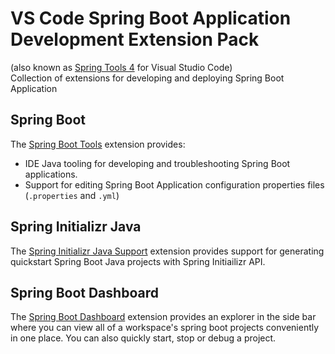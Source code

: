 # VS Code Spring Boot Application Development Extension Pack

(also known as [Spring Tools 4](https://spring.io/tools) for Visual Studio Code)  
Collection of extensions for developing and deploying Spring Boot Application

## Spring Boot
The [Spring Boot Tools](https://marketplace.visualstudio.com/items?itemName=Pivotal.vscode-spring-boot) extension provides:

 - IDE Java tooling for developing and troubleshooting Spring Boot applications.
 - Support for editing Spring Boot Application configuration properties files (`.properties` and `.yml`)

## Spring Initializr Java
The [Spring Initializr Java Support](https://marketplace.visualstudio.com/items?itemName=vscjava.vscode-spring-initializr) extension provides support for generating quickstart Spring Boot Java projects with Spring Initiailizr API.

## Spring Boot Dashboard
The [Spring Boot Dashboard](https://marketplace.visualstudio.com/items?itemName=vscjava.vscode-spring-boot-dashboard) extension provides an explorer in the side bar where you can view all of a workspace's spring boot projects conveniently in one place. You can also quickly start, stop or debug a project.

